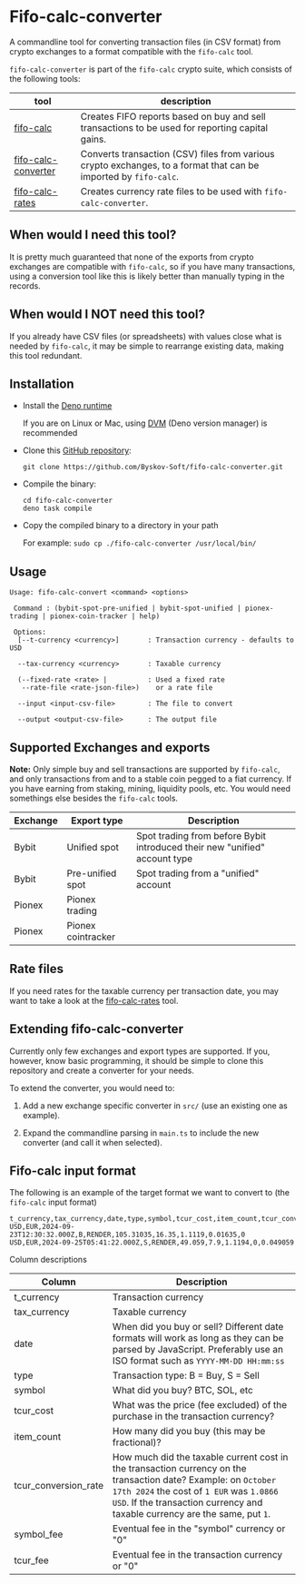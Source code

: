 # Fifo-calc-converter

A commandline tool for converting transaction files (in CSV format) from crypto exchanges to a
format compatible with the `fifo-calc` tool.

`fifo-calc-converter` is part of the `fifo-calc` crypto suite, which consists of the following
tools:

| tool                                                                      | description                                                                                                      |
| ------------------------------------------------------------------------- | ---------------------------------------------------------------------------------------------------------------- |
| [fifo-calc](https://github.com/Byskov-Soft/fifo-calc)                     | Creates FIFO reports based on buy and sell transactions to be used for reporting capital gains.                  |
| [fifo-calc-converter](https://github.com/Byskov-Soft/fifo-calc-converter) | Converts transaction (CSV) files from various crypto exchanges, to a format that can be imported by `fifo-calc`. |
| [fifo-calc-rates](https://github.com/Byskov-Soft/fifo-calc-rates)         | Creates currency rate files to be used with `fifo-calc-converter`.                                               |

## When would I need this tool?

It is pretty much guaranteed that none of the exports from crypto exchanges are compatible with
`fifo-calc`, so if you have many transactions, using a conversion tool like this is likely better
than manually typing in the records.

## When would I NOT need this tool?

If you already have CSV files (or spreadsheets) with values close what is needed by `fifo-calc`, it
may be simple to rearrange existing data, making this tool redundant.

## Installation

- Install the [Deno runtime](https://deno.com/)

  If you are on Linux or Mac, using [DVM](https://deno.land/x/dvm@v1.9.1) (Deno version manager) is
  recommended

- Clone this [GitHub repository](https://github.com/Byskov-Soft/fifo-calc-converter.git):

  `git clone https://github.com/Byskov-Soft/fifo-calc-converter.git`

- Compile the binary:
  ```
  cd fifo-calc-converter
  deno task compile
  ```
- Copy the compiled binary to a directory in your path

  For example: `sudo cp ./fifo-calc-converter /usr/local/bin/`

## Usage

```
Usage: fifo-calc-convert <command> <options>

 Command : (bybit-spot-pre-unified | bybit-spot-unified | pionex-trading | pionex-coin-tracker | help)

 Options:
  [--t-currency <currency>]       : Transaction currency - defaults to USD

  --tax-currency <currency>       : Taxable currency

  (--fixed-rate <rate> |          : Used a fixed rate
   --rate-file <rate-json-file>)    or a rate file

  --input <input-csv-file>        : The file to convert

  --output <output-csv-file>      : The output file
```

## Supported Exchanges and exports

**Note:** Only simple buy and sell transactions are supported by `fifo-calc`, and only transactions
from and to a stable coin pegged to a fiat currency. If you have earning from staking, mining,
liquidity pools, etc. You would need somethings else besides the `fifo-calc` tools.

| Exchange | Export type        | Description                                                                |
| -------- | ------------------ | -------------------------------------------------------------------------- |
| Bybit    | Unified spot       | Spot trading from before Bybit introduced their new "unified" account type |
| Bybit    | Pre-unified spot   | Spot trading from a "unified" account                                      |
| Pionex   | Pionex trading     |                                                                            |
| Pionex   | Pionex cointracker |                                                                            |

## Rate files

If you need rates for the taxable currency per transaction date, you may want to take a look at the
[fifo-calc-rates](https://github.com/Byskov-Soft/fifo-calc-rates) tool.

## Extending fifo-calc-converter

Currently only few exchanges and export types are supported. If you, however, know basic
programming, it should be simple to clone this repository and create a converter for your needs.

To extend the converter, you would need to:

1. Add a new exchange specific converter in `src/` (use an existing one as example).

1. Expand the commandline parsing in `main.ts` to include the new converter (and call it when
   selected).

## Fifo-calc input format

The following is an example of the target format we want to convert to (the `fifo-calc` input
format)

```csv
t_currency,tax_currency,date,type,symbol,tcur_cost,item_count,tcur_conversion_rate,symbol_fee,tcur_fee
USD,EUR,2024-09-23T12:30:32.000Z,B,RENDER,105.31035,16.35,1.1119,0.01635,0
USD,EUR,2024-09-25T05:41:22.000Z,S,RENDER,49.059,7.9,1.1194,0,0.049059
```

Column descriptions

| Column               | Description                                                                                                                                                                                                                              |
| -------------------- | ---------------------------------------------------------------------------------------------------------------------------------------------------------------------------------------------------------------------------------------- |
| t_currency           | Transaction currency                                                                                                                                                                                                                     |
| tax_currency         | Taxable currency                                                                                                                                                                                                                         |
| date                 | When did you buy or sell? Different date formats will work as long as they can be parsed by JavaScript. Preferably use an ISO format such as `YYYY-MM-DD HH:mm:ss`                                                                       |
| type                 | Transaction type: B = Buy, S = Sell                                                                                                                                                                                                      |
| symbol               | What did you buy? BTC, SOL, etc                                                                                                                                                                                                          |
| tcur_cost            | What was the price (fee excluded) of the purchase in the transaction currency?                                                                                                                                                           |
| item_count           | How many did you buy (this may be fractional)?                                                                                                                                                                                           |
| tcur_conversion_rate | How much did the taxable current cost in the transaction currency on the transaction date? Example: on `October 17th 2024` the cost of `1 EUR` was `1.0866 USD`. If the transaction currency and taxable currency are the same, put `1`. |
| symbol_fee           | Eventual fee in the "symbol" currency or "0"                                                                                                                                                                                             |
| tcur_fee             | Eventual fee in the transaction currency or "0"                                                                                                                                                                                          |
